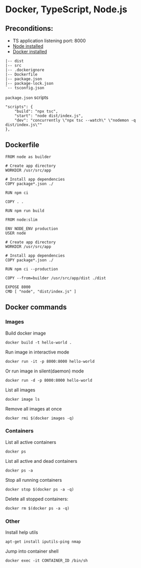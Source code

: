 # Docker, TypeScript, Node.js

## Preconditions:
- TS application listening port: 8000
- [Node installed](https://nodejs.org/en/download)
- [Docker installed](https://www.docker.com/products/docker-desktop/)

```
|-- dist
|-- src
|-- .dockerignore
|-- Dockerfile
|-- package.json
|-- package-lock.json
`-- tsconfig.json
```

`package.json` scripts
```
"scripts": {
    "build": "npx tsc",
    "start": "node dist/index.js",
    "dev": "concurrently \"npx tsc --watch\" \"nodemon -q dist/index.js\""
},
```

## Dockerfile

```
FROM node as builder

# Create app directory
WORKDIR /usr/src/app

# Install app dependencies
COPY package*.json ./

RUN npm ci

COPY . .

RUN npm run build

FROM node:slim

ENV NODE_ENV production
USER node

# Create app directory
WORKDIR /usr/src/app

# Install app dependencies
COPY package*.json ./

RUN npm ci --production

COPY --from=builder /usr/src/app/dist ./dist

EXPOSE 8000
CMD [ "node", "dist/index.js" ]
```

## Docker commands

### Images

Build docker image
```
docker build -t hello-world .
```

Run image in interactive mode
```
docker run -it -p 8000:8000 hello-world
```

Or run image in silent(daemon) mode
```
docker run -d -p 8000:8000 hello-world
```
List all images
```
docker image ls
```

Remove all images at once
```
docker rmi $(docker images -q)
```

### Containers

List all active containers
```
docker ps
```

List all active and dead containers
```
docker ps -a
```

Stop all running containers
```
docker stop $(docker ps -a -q)
```

Delete all stopped containers: 
```
docker rm $(docker ps -a -q)
```

### Other

Install help utils
```
apt-get install iputils-ping nmap
```

Jump into container shell
```
docker exec -it CONTAINER_ID /bin/sh
```